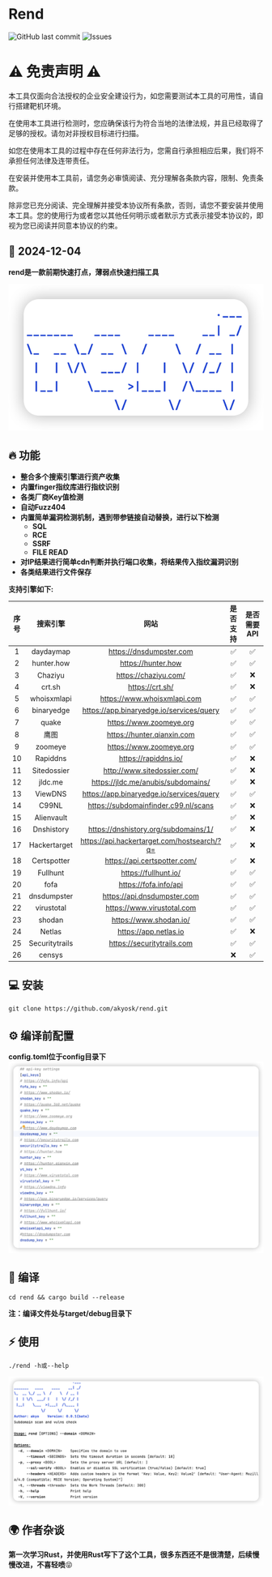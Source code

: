 # Rend

![GitHub last commit](https://img.shields.io/github/last-commit/akyosk/rend)
![Issues](https://img.shields.io/github/issues/akyosk/rend)

# ⚠️ 免责声明 ⚠️
本工具仅面向合法授权的企业安全建设行为，如您需要测试本工具的可用性，请自行搭建靶机环境。

在使用本工具进行检测时，您应确保该行为符合当地的法律法规，并且已经取得了足够的授权。请勿对非授权目标进行扫描。

如您在使用本工具的过程中存在任何非法行为，您需自行承担相应后果，我们将不承担任何法律及连带责任。

在安装并使用本工具前，请您务必审慎阅读、充分理解各条款内容，限制、免责条款。 

除非您已充分阅读、完全理解并接受本协议所有条款，否则，请您不要安装并使用本工具。您的使用行为或者您以其他任何明示或者默示方式表示接受本协议的，即视为您已阅读并同意本协议的约束。


## 📅 2024-12-04

**rend是一款前期快速打点，薄弱点快速扫描工具**

![image-20241204135558006](img/image-20241204135558006.png)

## 🔥 功能

- **整合多个搜索引擎进行资产收集**
- **内置finger指纹库进行指纹识别**
- **各类厂商Key值检测**
- **自动Fuzz404**
- **内置简单漏洞检测机制，遇到带参链接自动替换，进行以下检测**
  - **SQL**
  - **RCE**
  - **SSRF**
  - **FILE READ**
- **对IP结果进行简单cdn判断并执行端口收集，将结果传入指纹漏洞识别**
- **各类结果进行文件保存**

**支持引擎如下:**

| 序号 |    搜索引擎    |                    网站                    | 是否支持 | 是否需要API |
|:--:| :------------: |:----------------------------------------:|:----:| :---------: |
| 1  |   daydaymap    |         https://dnsdumpster.com          |  ✅   |      ✅      |
| 2  |   hunter.how   |            https://hunter.how            |  ✅   |      ✅      |
| 3  |    Chaziyu     |           https://chaziyu.com/           |  ✅   |      ❌      |
| 4  |     crt.sh     |             https://crt.sh/              |  ✅   |      ❌      |
| 5  |  whoisxmlapi   |       https://www.whoisxmlapi.com        |  ✅   |      ✅      |
| 6  |   binaryedge   | https://app.binaryedge.io/services/query |  ✅   |      ✅      |
| 7  |     quake      |         https://www.zoomeye.org          |  ✅   |      ✅      |
| 8  |      鹰图      |        https://hunter.qianxin.com        |  ✅   |      ✅      |
| 9  |    zoomeye     |         https://www.zoomeye.org          |  ✅   |      ✅      |
| 10 |    Rapiddns    |                 https://rapiddns.io/                         |  ✅   |      ❌      |
| 11 |  Sitedossier   |                 http://www.sitedossier.com/                         |  ✅   |      ❌      |
| 12 |    jldc.me     |              https://jldc.me/anubis/subdomains/                            |  ✅   |      ❌      |
| 13 |    ViewDNS     | https://app.binaryedge.io/services/query |  ✅   |      ✅      |
| 14 |     C99NL      |              https://subdomainfinder.c99.nl/scans                            |  ✅   |      ❌      |
| 15 |   Alienvault   |                                          |  ✅   |      ❌      |
| 16 |   Dnshistory   |         https://dnshistory.org/subdomains/1/                                 |  ✅   |      ❌      |
| 17 |  Hackertarget  |                https://api.hackertarget.com/hostsearch/?q=                          |  ✅   |      ❌      |
| 18 |  Certspotter   |                         https://api.certspotter.com/                 |  ✅   |      ❌      |
| 19 |    Fullhunt    |           https://fullhunt.io/           |  ✅   |      ✅      |
| 20 |      fofa      |          https://fofa.info/api           |  ✅   |      ✅      |
| 21 |  dnsdumpster   |                    https://api.dnsdumpster.com                      |  ✅   |      ✅      |
| 22 |   virustotal   |        https://www.virustotal.com        |  ✅   |      ✅      |
| 23 |     shodan     |          https://www.shodan.io/          |  ✅   |      ✅      |
| 24 |     Netlas     |                 https://app.netlas.io                         |  ✅   |      ❌      |
| 25 | Securitytrails |        https://securitytrails.com        |  ✅   |      ✅      |
| 26 |     censys     |                                          |  ❌   |      ✅      |



## 💻 安装

~~~shell
git clone https://github.com/akyosk/rend.git
~~~

## ⚙️ 编译前配置

**config.toml位于config目录下**
![image-20241204141247015.png](img/image-20241204141247015.png)

## 🎉 编译

~~~shell
cd rend && cargo build --release
~~~

**注：编译文件处与target/debug目录下**

## ⚡️ 使用

~~~shell
./rend -h或--help
~~~

![image-20241204140411914](img/image-20241204140411914.png)

## 🌍 作者杂谈

**第一次学习Rust，并使用Rust写下了这个工具，很多东西还不是很清楚，后续慢慢改进，不喜轻喷**😝

